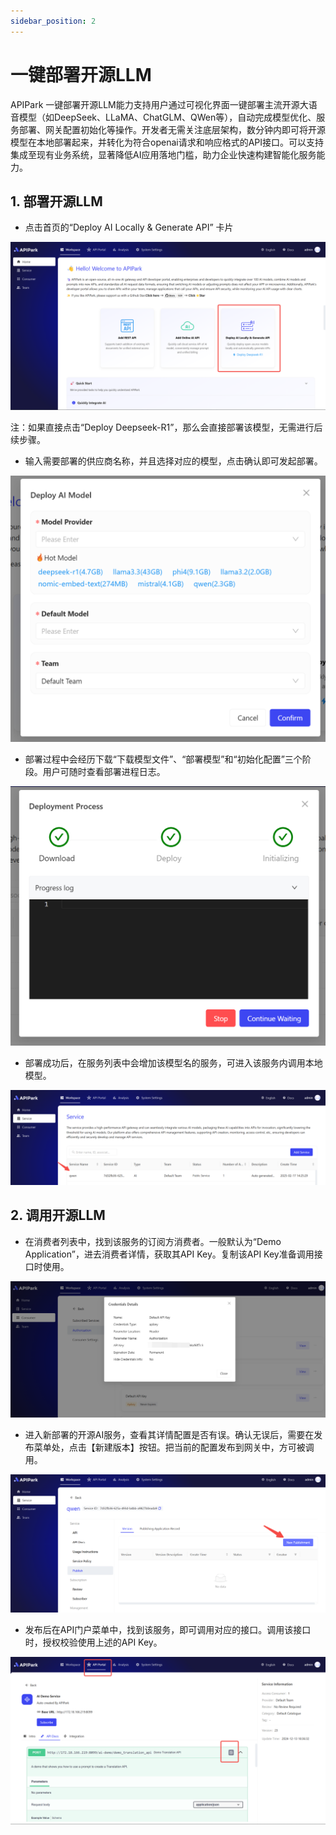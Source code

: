 ```yaml
---
sidebar_position: 2
---
```

# 一键部署开源LLM
APIPark 一键部署开源LLM能力支持用户通过可视化界面一键部署主流开源大语音模型（如DeepSeek、LLaMA、ChatGLM、QWen等），自动完成模型优化、服务部署、网关配置初始化等操作。开发者无需关注底层架构，数分钟内即可将开源模型在本地部署起来，并转化为符合openai请求和响应格式的API接口。可以支持集成至现有业务系统，显著降低AI应用落地门槛，助力企业快速构建智能化服务能力。

## 1. 部署开源LLM
- 点击首页的“Deploy AI Locally & Generate API” 卡片

![](images/2025-02-20/d781b0c7e29dad3fdfc5d682edd6fc716b44902b2f0cac955eefd5207fec4df4.png)  

注：如果直接点击“Deploy Deepseek-R1”，那么会直接部署该模型，无需进行后续步骤。

- 输入需要部署的供应商名称，并且选择对应的模型，点击确认即可发起部署。

![](images/2025-02-20/6bbe015b53401a8caf320ef1736c5b654928b400c16de678e4410f4bc69d688d.png)  

- 部署过程中会经历下载“下载模型文件”、“部署模型”和“初始化配置”三个阶段。用户可随时查看部署进程日志。

![](images/2025-02-20/c0e8ed166a5f53f59c369b0aac8b7d0de3dee2d373ae367f81b25a1183636b6d.png)  

- 部署成功后，在服务列表中会增加该模型名的服务，可进入该服务内调用本地模型。

![](images/2025-02-20/de820c8c7b55c8b54573bff189623e226e5d512fd6d04970566654543646c2dd.png)  


## 2. 调用开源LLM
- 在消费者列表中，找到该服务的订阅方消费者。一般默认为“Demo Application”，进去消费者详情，获取其API Key。复制该API Key准备调用接口时使用。

![](images/2025-02-20/5adbcc3aef38b81892b62717094b15aedd7e80ad21aa43bd2c5d6339d1f2e0c7.png)  

- 进入新部署的开源AI服务，查看其详情配置是否有误。确认无误后，需要在发布菜单处，点击【新建版本】按钮。把当前的配置发布到网关中，方可被调用。

![](images/2025-02-20/372514bf3937dfd99e1187892adf0564d130749b74f5baa093197920f706b4b6.png)  

- 发布后在API门户菜单中，找到该服务，即可调用对应的接口。调用该接口时，授权校验使用上述的API Key。

![](images/2025-02-20/0ed1159fa0950098bf35d1dea19884d115fa9cb420539a900813ff1bfba3ac10.png)  
